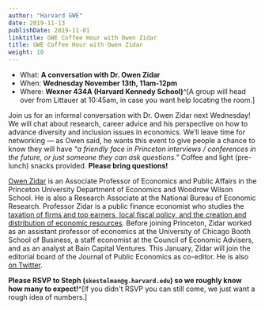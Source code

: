 ```yaml
---
author: "Harvard GWE"
date: 2019-11-13
publishDate: 2019-11-01
linktitle: GWE Coffee Hour with Owen Zidar
title: GWE Coffee Hour with Owen Zidar
weight: 10
---
```


- What: **A conversation with Dr. Owen Zidar**
- When: **Wednesday November 13th, 11am-12pm**
- Where: **Wexner 434A (Harvard Kennedy School)**^[A group will head over from Littauer at 10:45am, in case you want help locating the room.]

Join us for an informal conversation with Dr. Owen Zidar next Wednesday! We will chat about research, career advice and his perspective on how to advance diversity and inclusion issues in economics. We’ll leave time for networking — as Owen said, he wants this event to give people a chance to know they will have *“a friendly face in Princeton interviews / conferences in the future, or just someone they can ask questions.”*  Coffee and light (pre-lunch) snacks provided. **Please bring questions!**

[Owen Zidar](https://scholar.princeton.edu/zidar) is an Associate Professor of Economics and Public Affairs in the Princeton University Department of Economics and Woodrow Wilson School. He is also a Research Associate at the National Bureau of Economic Research. Professor Zidar is a public finance economist who studies the [taxation of firms and top earners, local fiscal policy, and the creation and distribution of economic resources](https://scholar.princeton.edu/zidar/publications). Before joining Princeton, Zidar worked as an assistant professor of economics at the University of Chicago Booth School of Business, a staff economist at the Council of Economic Advisers, and as an analyst at Bain Capital Ventures. This January, Zidar will join the editorial board of the Journal of Public Economics as co-editor.  He is also [on Twitter](https://twitter.com/omzidar). 

**Please RSVP to Steph (`skestelman@g.harvard.edu`) so we roughly know how many to expect!**^[If you didn't RSVP you can still come, we just want a rough idea of numbers.]
